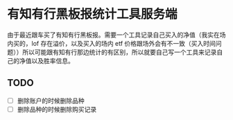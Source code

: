 # 有知有行黑板报统计工具服务端

由于最近跟车买了有知有行黑板报。需要一个工具记录自己买入的净值（我实在场内买的，lof 存在溢价，以及买入的场内 etf 价格跟场外会有不一致（买入时间问题））所以可能跟有知有行那边统计的有区别，所以就要自己写一个工具来记录自己的净值以及胜率信息。


## TODO
- [ ] 删除账户的时候删除品种
- [ ] 删除品种的时候删除购买记录